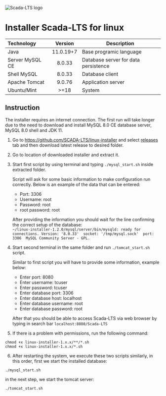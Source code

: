 
![Scada-LTS logo](https://yt3.ggpht.com/2V_jz6rC-_z3Ir1SL5_TctnE5HAbq_rWbF0PHSfRy3VXdwowrP2XEfTpAcr_VH1TUbzsWjUVWTs=w2120-fcrop64=1,00005a57ffffa5a8-k-c0xffffffff-no-nd-rj)
# Installer Scada-LTS for linux
| Technology | Version | Description |
| :--- | :---: | --- |
| Java | 11.0.19+7 | Base programic language |
| Server MySQL CE | 8.0.33 | Database server for data persistence |
| Shell MySQL | 8.0.33 | Database client |
| Apache Tomcat | 9.0.76 | Application server |
| Ubuntu/Mint | >=18 | System |

## Instruction 
The installer requires an internet connection. The first run will take longer due to the need to download and install MySQL 8.0 CE database server, MySQL 8.0 shell and JDK 11.

1. Go to https://github.com/SCADA-LTS/linux-installer and select [releases](https://github.com/SCADA-LTS/linux-installer/releases) tab and then download latest release to desired folder.

2. Go to location of downloaded installer and extract it.

3. Start first script by using terminal and typing `./mysql_start.sh` inside extracted folder.  

    Script will ask for some basic information to make configuration run correctly. Below is an example of the data that can be entered:  
   * Port: 3306  
   * Username: root  
   * Password: root  
   * root password: root  

   After providing the information you should wait for the line confirming the correct setup of the database:  
   `~/linux-installer-1.2.0/mysql/server/bin/mysqld: ready for connections. Version: '8.0.33'  socket: '/tmp/mysql.sock'  port: 3306  MySQL Community Server - GPL.`

4. Start second terminal in the same folder and run `./tomcat_start.sh` script.

    Similar to first script you will have to provide some information, example below:
    * Enter port: 8080
    * Enter username: tcuser
    * Enter password: tcuser
    * Enter database port: 3306
    * Enter database host: localhost
    * Enter database username: root
    * Enter database password: root

    After that you should be able to access Scada-LTS via web browser by typing in search bar `localhost:8080/Scada-LTS`
5. If there is a problem with permissions, run the following command:
````
chmod +x linux-installer-1.x.x/**/*.sh
chmod +x linux-installer-1.x.x/*.sh
````

6. After restarting the system, we execute these two scripts similarly, in this order, first we start the installed database:
````
./mysql_start.sh
````
in the next step, we start the tomcat server:
````
./tomcat_start.sh
````
